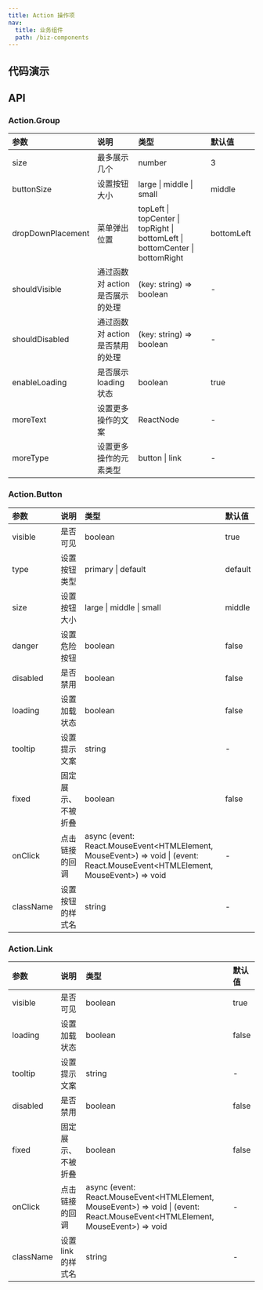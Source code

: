 ```yaml
---
title: Action 操作项
nav:
  title: 业务组件
  path: /biz-components
---
```


## 代码演示

<!-- prettier-ignore -->
<code src="./demo/button.tsx" title="Action.Button"></code>
<code src="./demo/link.tsx" title="Action.Link"></code>
<code src="./demo/loading.tsx" title="loading 状态"></code>
<code src="./demo/more-text.tsx" title="自定义更多操作"></code>
<code src="./demo/with-tooltip-popconfirm.tsx" title="带 Tooltip 和 Popconfirm"></code>
<code src="./demo/fixed.tsx" title="固定展示、不被折叠的 Action"></code>
<code src="./demo/group-control.tsx" title="整体控制状态"></code>
<code src="./demo/children-wrapper.tsx" title="子元素间接嵌套"></code>

## API

### Action.Group

| 参数 | 说明 | 类型 | 默认值 |
| :-- | :-- | :-- | :-- |
| size | 最多展示几个 | number | 3 |
| buttonSize | 设置按钮大小 | large \| middle \| small | middle |
| dropDownPlacement | 菜单弹出位置 | topLeft \| topCenter \| topRight \| bottomLeft \| bottomCenter \| bottomRight | bottomLeft |
| shouldVisible | 通过函数对 action 是否展示的处理 | (key: string) => boolean | - |
| shouldDisabled | 通过函数对 action 是否禁用的处理 | (key: string) => boolean | - |
| enableLoading | 是否展示 loading 状态 | boolean | true |
| moreText | 设置更多操作的文案 | ReactNode | - |
| moreType | 设置更多操作的元素类型 | button \| link | - |

### Action.Button

| 参数 | 说明 | 类型 | 默认值 |
| :-- | :-- | :-- | :-- |
| visible | 是否可见 | boolean | true |
| type | 设置按钮类型 | primary \| default | default |
| size | 设置按钮大小 | large \| middle \| small | middle |
| danger | 设置危险按钮 | boolean | false |
| disabled | 是否禁用 | boolean | false |
| loading | 设置加载状态 | boolean | false |
| tooltip | 设置提示文案 | string | - |
| fixed | 固定展示、不被折叠 | boolean | false |
| onClick | 点击链接的回调 | async (event: React.MouseEvent<HTMLElement, MouseEvent>) => void \| (event: React.MouseEvent<HTMLElement, MouseEvent>) => void | - |
| className | 设置按钮的样式名 | string | - |

### Action.Link

| 参数 | 说明 | 类型 | 默认值 |
| :-- | :-- | :-- | :-- |
| visible | 是否可见 | boolean | true |
| loading | 设置加载状态 | boolean | false |
| tooltip | 设置提示文案 | string | - |
| disabled | 是否禁用 | boolean | false |
| fixed | 固定展示、不被折叠 | boolean | false |
| onClick | 点击链接的回调 | async (event: React.MouseEvent<HTMLElement, MouseEvent>) => void \| (event: React.MouseEvent<HTMLElement, MouseEvent>) => void | - |
| className | 设置 link 的样式名 | string | - |
